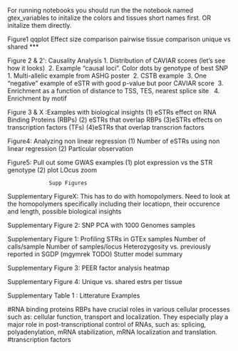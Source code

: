 For running notebooks you should run the the notebook named gtex_variables to initalize the colors and tissues short names first.
OR
initalize them directly.

Figure1         qqplot
                Effect size comparison
                pairwise tissue comparison
                unique vs shared ***

Figure 2 & 2': Causality Analysis
        1.	Distribution of CAVIAR scores (let’s see how it looks) 
        2.	Example “causal loci”. Color dots by genotype of best SNP 
        1.	Multi-allelic example from ASHG poster 
        2.	CSTB example 
        3.	One “negative” example of eSTR with good p-value but poor CAVIAR score 
        3.	Enrichment as a function of distance to TSS, TES, nearest splice site  
        4.	Enrichment by motif 

Figure 3 & X :Examples with biological insights 
        (1) eSTRs effect on RNA Binding Proteins (RBPs) 
        (2) eSTRs that overlap RBPs 
        (3)eSTRs effects on transcription factors (TFs) 
        (4)eSTRs that overlap transcrion factors
        
Figure4: Analyzing non linear regression
    (1) Number of eSTRs using non linear regression
    (2) Particular observation 


Figure5: Pull out some GWAS examples 
        (1) plot expression vs the STR genotype
        (2) plot LOcus zoom


                 Supp Figures
                 
Supplementary FigureX: This has to do with homopolymers. Need to look at the homopolymers specifically
                including their locatiopn, their occurence and length, possible biological insights

Supplementary Figure 2:       SNP PCA with 1000 Genomes samples

Supplementary Figure 1:       Profiling STRs in GTEx samples Number of calls/sample Number of samples/locus Heterozygosity vs. previously reported in SGDP (mgymrek TODO) Stutter model summary

Supplementary Figure 3:       PEER factor analysis heatmap

Supplementary Figure 4:       Unique vs. shared estrs per tissue

Supplementary Table 1 :       Litterature Examples


#RNA binding proteins
RBPs have crucial roles in various cellular processes such as: cellular function, transport 
    and localization. They especially play a major role in post-transcriptional control of RNAs, 
    such as: splicing, polyadenylation, mRNA stabilization, mRNA localization and translation.
#transcription factors

